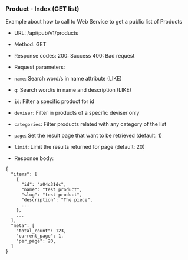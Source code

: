### Product - Index (GET list)

Example about how to call to Web Service to get a public list of 
Products

* URL: /api/pub/v1/products
* Method: GET
* Response codes: 
  200: Success
  400: Bad request
  
* Request parameters:
 * `name`: Search word/s in name attribute (LIKE)
 * `q`: Search word/s in name and description (LIKE)
 * `id`: Filter a specific product for id
 * `deviser`: Filter in products of a specific deviser only
 * `categories`: Filter products related with any category of the list
 * `page`: Set the result page that want to be retrieved (default: 1)
 * `limit`: Limit the results returned for page (default: 20)

* Response body:

```
{
  "items": [
    {
      "id": "a04c31dc",
      "name": "test product",
      "slug": "test-product",
      "description": "The piece",
      ...
    },
    ... 
  ],
  "meta": [
    "total_count": 123,    
    "current_page": 1,    
    "per_page": 20,    
  ]
}
```